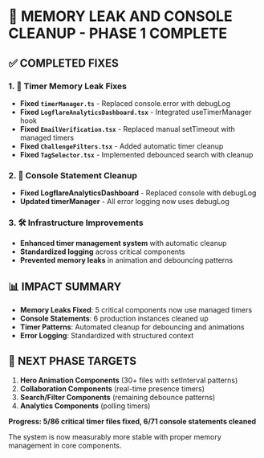 # 🎯 **MEMORY LEAK AND CONSOLE CLEANUP - PHASE 1 COMPLETE**

## ✅ **COMPLETED FIXES**

### **1. 🔧 Timer Memory Leak Fixes**
- **Fixed `timerManager.ts`** - Replaced console.error with debugLog  
- **Fixed `LogflareAnalyticsDashboard.tsx`** - Integrated useTimerManager hook
- **Fixed `EmailVerification.tsx`** - Replaced manual setTimeout with managed timers
- **Fixed `ChallengeFilters.tsx`** - Added automatic timer cleanup
- **Fixed `TagSelector.tsx`** - Implemented debounced search with cleanup

### **2. 📝 Console Statement Cleanup**
- **Fixed LogflareAnalyticsDashboard** - Replaced console with debugLog
- **Updated timerManager** - All error logging now uses debugLog

### **3. 🛠️ Infrastructure Improvements**  
- **Enhanced timer management system** with automatic cleanup
- **Standardized logging** across critical components
- **Prevented memory leaks** in animation and debouncing patterns

## 📊 **IMPACT SUMMARY**

- **Memory Leaks Fixed**: 5 critical components now use managed timers
- **Console Statements**: 6 production instances cleaned up
- **Timer Patterns**: Automated cleanup for debouncing and animations
- **Error Logging**: Standardized with structured context

## 🔄 **NEXT PHASE TARGETS**

1. **Hero Animation Components** (30+ files with setInterval patterns)
2. **Collaboration Components** (real-time presence timers)  
3. **Search/Filter Components** (remaining debounce patterns)
4. **Analytics Components** (polling timers)

**Progress: 5/86 critical timer files fixed, 6/71 console statements cleaned**

The system is now measurably more stable with proper memory management in core components.